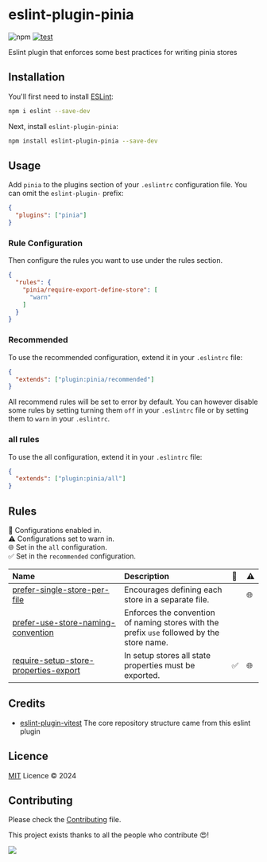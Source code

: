 # eslint-plugin-pinia

![npm](https://img.shields.io/npm/v/eslint-plugin-pinia)
[![test](https://github.com/lisilinhart/eslint-plugin-pinia/actions/workflows/test.yml/badge.svg?branch=main)](https://github.com/lisilinhart/eslint-plugin-pinia/actions/workflows/test.yml)

Eslint plugin that enforces some best practices for writing pinia stores

## Installation

You'll first need to install [ESLint](https://eslint.org/):

```sh
npm i eslint --save-dev
```

Next, install `eslint-plugin-pinia`:

```sh
npm install eslint-plugin-pinia --save-dev
```

## Usage

Add `pinia` to the plugins section of your `.eslintrc` configuration file. You can omit the `eslint-plugin-` prefix:

```json
{
  "plugins": ["pinia"]
}
```

### Rule Configuration

Then configure the rules you want to use under the rules section.

```json
{
  "rules": {
    "pinia/require-export-define-store": [
      "warn"
    ]
  }
}
```

### Recommended

To use the recommended configuration, extend it in your `.eslintrc` file:

```json
{
  "extends": ["plugin:pinia/recommended"]
}
```

All recommend rules will be set to error by default. You can however disable some rules by setting turning them `off` in your `.eslintrc` file or by setting them to `warn` in your `.eslintrc`.

### all rules

To use the all configuration, extend it in your `.eslintrc` file:

```json
{
  "extends": ["plugin:pinia/all"]
}
```

## Rules

<!-- begin auto-generated rules list -->

💼 Configurations enabled in.\
⚠️ Configurations set to warn in.\
🌐 Set in the `all` configuration.\
✅ Set in the `recommended` configuration.

| Name                                                                                         | Description                                                                                                          | 💼 | ⚠️ |
| :------------------------------------------------------------------------------------------- | :------------------------------------------------------------------------------------------------------------------- | :- | :- |
| [prefer-single-store-per-file](docs/rules/prefer-single-store-per-file.md)                   | Encourages defining each store in a separate file.                                                                   |    | 🌐 |
| [prefer-use-store-naming-convention](docs/rules/prefer-use-store-naming-convention.md)       | Enforces the convention of naming stores with the prefix `use` followed by the store name. |    |  |
| [require-setup-store-properties-export](docs/rules/require-setup-store-properties-export.md) | In setup stores all state properties must be exported.                                                               | ✅  | 🌐 |

<!-- end auto-generated rules list -->

## Credits

- [eslint-plugin-vitest](https://github.com/veritem/eslint-plugin-vitest) The core repository structure came from this eslint plugin

## Licence

[MIT](https://github.com/lisilinhart/eslint-plugin-pinia/blob/main/LICENSE) Licence &copy; 2024

## Contributing

Please check the [Contributing](https://github.com/lisilinhart/eslint-plugin-pinia/blob/main/.github/CONTRIBUTING.md) file.

This project exists thanks to all the people who contribute 😍!

<a href="https://github.com/lisilinhart/eslint-plugin-pinia/graphs/contributors">
  <img src="https://contrib.rocks/image?repo=lisilinhart/eslint-plugin-pinia" />
</a>